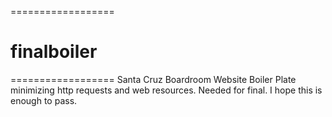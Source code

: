==================
# finalboiler
==================
Santa Cruz Boardroom Website Boiler Plate minimizing http requests and web resources. Needed for final. 
I hope this is enough to pass. 
